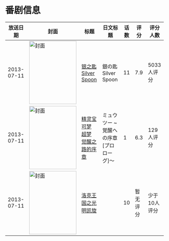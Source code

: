 # 番剧信息

|放送日期|封面|标题|日文标题|话数|评分|评分人数|
|---|---|---|---|---|---|---|
|2013-07-11|<img src="https://lain.bgm.tv/pic/cover/c/3a/0d/59664_xK3y7.jpg" alt="封面" style="width:150px;height:200px;object-fit:cover;">|[银之匙 Silver Spoon](https://bangumi.tv/subject/59664)|銀の匙 Silver Spoon|11|7.9|5033人评分|
|2013-07-11|<img src="https://lain.bgm.tv/pic/cover/c/b4/08/75899_J7cRC.jpg" alt="封面" style="width:150px;height:200px;object-fit:cover;">|[精灵宝可梦 超梦 觉醒之路的序章](https://bangumi.tv/subject/75899)|ミュウツー ~覚醒への序章[プロローグ]～|1|6.3|129人评分|
|2013-07-11|<img src="https://lain.bgm.tv/pic/cover/c/f1/95/463599_JAP2B.jpg" alt="封面" style="width:150px;height:200px;object-fit:cover;">|[洛克王国之光明凯旋](https://bangumi.tv/subject/463599)||10|暂无评分|少于10人评分|
